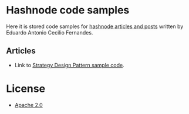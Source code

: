 # Hashnode code samples
Here it is stored code samples for [hashnode articles and posts](https://hashnodeblog.eduardofernandes.dev/) written by Eduardo Antonio Cecilio Fernandes.

## Articles
 - Link to [Strategy Design Pattern sample code](articles/strategyDesignPattern/readme.md).

# License
 - [Apache 2.0](https://www.apache.org/licenses/LICENSE-2.0)